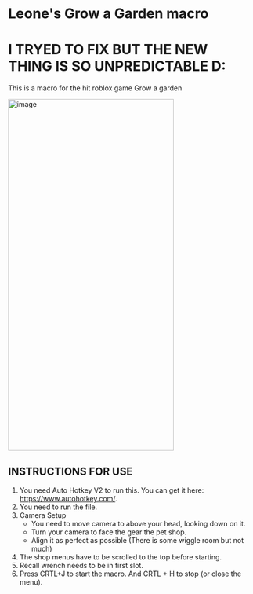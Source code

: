 # Leone's Grow a Garden macro
# I TRYED TO FIX BUT THE NEW THING IS SO UNPREDICTABLE D:

This is a macro for the hit roblox game Grow a garden

<img width="338" height="716" alt="image" src="https://github.com/user-attachments/assets/9ffbb0ca-0ca9-45e8-8f93-39457679ae1d" />


## INSTRUCTIONS FOR USE
  1. You need Auto Hotkey V2 to run this. You can get it here: https://www.autohotkey.com/.
  2. You need to run the file.
  3. Camera Setup
     - You need to move camera to above your head, looking down on it.
     - Turn your camera to face the gear the pet shop.
     - Align it as perfect as possible (There is some wiggle room but not much)
  4. The shop menus have to be scrolled to the top before starting.
  5. Recall wrench needs to be in first slot.
  6. Press CRTL+J to start the macro. And CRTL + H to stop (or close the menu).
